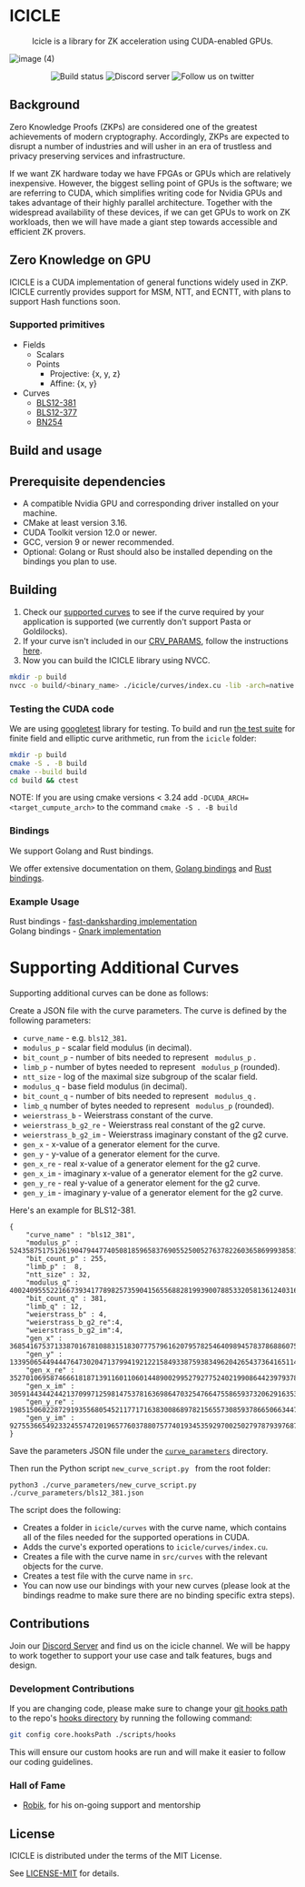 # ICICLE
 <div align="center">Icicle is a library for ZK acceleration using CUDA-enabled GPUs.</div>

                  
![image (4)](https://user-images.githubusercontent.com/2446179/223707486-ed8eb5ab-0616-4601-8557-12050df8ccf7.png)


<div align="center">

![Build status](https://github.com/ingonyama-zk/icicle/actions/workflows/main-build.yml/badge.svg)
![Discord server](https://img.shields.io/discord/1063033227788423299?label=Discord&logo=Discord&logoColor=%23&style=plastic)
![Follow us on twitter](https://img.shields.io/twitter/follow/Ingo_zk?style=social)

</div>

## Background

Zero Knowledge Proofs (ZKPs) are considered one of the greatest achievements of modern cryptography. Accordingly, ZKPs are expected to disrupt a number of industries and will usher in an era of trustless and privacy preserving services and infrastructure.

If we want ZK hardware today we have FPGAs or GPUs which are relatively inexpensive. However, the biggest selling point of GPUs is the software; we are referring to CUDA, which simplifies writing code for Nvidia GPUs and takes advantage of their highly parallel architecture. Together with the widespread availability of these devices, if we can get GPUs to work on ZK workloads, then we will have made a giant step towards accessible and efficient ZK provers.

## Zero Knowledge on GPU

ICICLE is a CUDA implementation of general functions widely used in ZKP. ICICLE currently provides support for MSM, NTT, and ECNTT, with plans to support Hash functions soon.

### Supported primitives

- Fields
    - Scalars
    - Points
        - Projective: {x, y, z}
        - Affine: {x, y}
- Curves
    - [BLS12-381]
    - [BLS12-377]
    - [BN254]

## Build and usage

## Prerequisite dependencies
- A compatible Nvidia GPU and corresponding driver installed on your machine.
- CMake at least version 3.16.
- CUDA Toolkit version 12.0 or newer.
- GCC, version 9 or newer recommended.
- Optional: Golang or Rust should also be installed depending on the bindings you plan to use.

## Building 

1. Check our [supported curves][CRV_PARAMS] to see if the curve required by your application is supported (we currently don't support Pasta or Goldilocks).
2. If your curve isn't included in our [CRV_PARAMS], follow the instructions [here](#-Supporting-Additional-Curves).
3. Now you can build the ICICLE library using NVCC.

```sh
mkdir -p build
nvcc -o build/<binary_name> ./icicle/curves/index.cu -lib -arch=native
```

### Testing the CUDA code

We are using [googletest] library for testing. To build and run [the test suite](./icicle/README.md) for finite field and elliptic curve arithmetic, run from the `icicle` folder:

```sh
mkdir -p build
cmake -S . -B build
cmake --build build
cd build && ctest
```

NOTE: If you are using cmake versions < 3.24 add `-DCUDA_ARCH=<target_cumpute_arch>` to the command `cmake -S . -B build`

### Bindings
We support Golang and Rust bindings.

We offer extensive documentation on them, [Golang bindings][GOLANG_DOCS] and [Rust bindings][RUST_DOCS].

### Example Usage

Rust bindings - [fast-danksharding implementation][FDI] \
Golang bindings - [Gnark implementation][GNARKI]

# Supporting Additional Curves

Supporting additional curves can be done as follows:

Create a JSON file with the curve parameters. The curve is defined by the following parameters: 
- ``curve_name`` - e.g. ``bls12_381``.
- ``modulus_p`` - scalar field modulus (in decimal).
- ``bit_count_p`` - number of bits needed to represent `` modulus_p`` .
- ``limb_p`` - number of bytes needed to represent `` modulus_p``  (rounded).
- ``ntt_size`` - log of the maximal size subgroup of the scalar field.    
- ``modulus_q`` - base field modulus (in decimal).
- ``bit_count_q`` - number of bits needed to represent `` modulus_q`` .
- ``limb_q`` number of bytes needed to represent `` modulus_p``  (rounded).
- ``weierstrass_b`` - Weierstrass constant of the curve. 
- ``weierstrass_b_g2_re`` - Weierstrass real constant of the g2 curve. 
- ``weierstrass_b_g2_im`` - Weierstrass imaginary constant of the g2 curve. 
- ``gen_x`` - x-value of a generator element for the curve. 
- ``gen_y`` - y-value of a generator element for the curve.
- ``gen_x_re`` - real x-value of a generator element for the g2 curve. 
- ``gen_x_im`` - imaginary x-value of a generator element for the g2 curve. 
- ``gen_y_re`` - real y-value of a generator element for the g2 curve. 
- ``gen_y_im`` - imaginary y-value of a generator element for the g2 curve. 

Here's an example for BLS12-381.
```
{
    "curve_name" : "bls12_381", 
    "modulus_p" : 52435875175126190479447740508185965837690552500527637822603658699938581184513,
    "bit_count_p" : 255,
    "limb_p" :  8,
    "ntt_size" : 32,
    "modulus_q" : 4002409555221667393417789825735904156556882819939007885332058136124031650490837864442687629129015664037894272559787,
    "bit_count_q" : 381,
    "limb_q" : 12,
    "weierstrass_b" : 4,
    "weierstrass_b_g2_re":4,
    "weierstrass_b_g2_im":4,
    "gen_x" : 3685416753713387016781088315183077757961620795782546409894578378688607592378376318836054947676345821548104185464507,
    "gen_y" : 1339506544944476473020471379941921221584933875938349620426543736416511423956333506472724655353366534992391756441569,
    "gen_x_re" : 352701069587466618187139116011060144890029952792775240219908644239793785735715026873347600343865175952761926303160,
    "gen_x_im" : 3059144344244213709971259814753781636986470325476647558659373206291635324768958432433509563104347017837885763365758,
    "gen_y_re" : 1985150602287291935568054521177171638300868978215655730859378665066344726373823718423869104263333984641494340347905,
    "gen_y_im" : 927553665492332455747201965776037880757740193453592970025027978793976877002675564980949289727957565575433344219582
}
```

Save the parameters JSON file under the [``curve_parameters``][CRV_PARAMS] directory.

Then run the Python script ``new_curve_script.py `` from the root folder:

```
python3 ./curve_parameters/new_curve_script.py ./curve_parameters/bls12_381.json
```

The script does the following:
- Creates a folder in ``icicle/curves`` with the curve name, which contains all of the files needed for the supported operations in CUDA.
- Adds the curve's exported operations to ``icicle/curves/index.cu``. 
- Creates a file with the curve name in ``src/curves`` with the relevant objects for the curve. 
- Creates a test file with the curve name in ``src``. 
- You can now use our bindings with your new curves (please look at the bindings readme to make sure there are no binding specific extra steps).

## Contributions

Join our [Discord Server][DISCORD] and find us on the icicle channel. We will be happy to work together to support your use case and talk features, bugs and design.

### Development Contributions

If you are changing code, please make sure to change your [git hooks path][HOOKS_DOCS] to the repo's [hooks directory][HOOKS_PATH] by running the following command:

```sh
git config core.hooksPath ./scripts/hooks
```

This will ensure our custom hooks are run and will make it easier to follow our coding guidelines.

### Hall of Fame

- [Robik](https://github.com/robik75), for his on-going support and mentorship 

## License

ICICLE is distributed under the terms of the MIT License.

See [LICENSE-MIT][LMIT] for details.

<!-- Begin Links -->
[CRV_PARAMS]: ./curve_parameters/
[BLS12-381]: ./icicle/curves/bls12_381/supported_operations.cu
[BLS12-377]: ./icicle/curves/bls12_377/supported_operations.cu
[BN254]: ./icicle/curves/bn254/supported_operations.cu
[NVCC]: https://docs.nvidia.com/cuda/#installation-guides
[CRV_TEMPLATE]: ./icicle/curves/curve_template.cuh
[CRV_CONFIG]: ./icicle/curves/curve_config.cuh
[FDI]: https://github.com/ingonyama-zk/fast-danksharding
[GNARKI]: https://github.com/ingonyama-zk/gnark
[LMIT]: ./LICENSE
[DISCORD]: https://discord.gg/Y4SkbDf2Ff
[googletest]: https://github.com/google/googletest/
[HOOKS_DOCS]: https://git-scm.com/docs/githooks
[HOOKS_PATH]: ./scripts/hooks/
[RUST_DOCS]: ./src/READMEN.md
[GOLANG_DOCS]: ./goicicle/README.md

<!-- End Links -->
